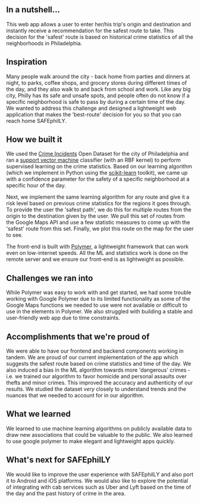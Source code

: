 ## In a nutshell...
This web app allows a user to enter her/his trip's origin and destination and instantly receive a recommendation for the safest route to take. This decision for the 'safest' route is based on historical crime statistics of all the neighborhoods in Philadelphia.

## Inspiration
Many people walk around the city - back home from parties and dinners at night, to parks, coffee shops, and grocery stores during different times of the day, and they also walk to and back from school and work. Like any big city, Philly has its safe and unsafe spots, and people often do not know if a specific neighborhood is safe to pass by during a certain time of the day. We wanted to address this challenge and designed a lightweight web application that makes the 'best-route' decision for you so that you can reach home SAFEphilLY.

## How we built it
We used the [Crime Incidents](https://www.opendataphilly.org/dataset/crime-incidents) Open Dataset for the city of Philadelphia and ran a [support vector machine](http://docs.opencv.org/2.4/doc/tutorials/ml/introduction_to_svm/introduction_to_svm.html) classifier (with an RBF kernel) to perform supervised learning on the crime statistics. Based on our learning algorithm (which we implement in Python using the [scikit-learn](http://scikit-learn.org/stable/) toolkit), we came up with a confidence parameter for the safety of a specific neighborhood at a specific hour of the day.

Next, we implement the same learning algorithm for any route and give it a risk level based on previous crime statistics for the regions it goes through. To provide the user the 'safest path', we do this for multiple routes from the origin to the destination given by the user. We pull this set of routes from the Google Maps API and use a few statistic measures to come up with the 'safest' route from this set. Finally, we plot this route on the map for the user to see.

The front-end is built with [Polymer](https://www.polymer-project.org/1.0/), a lightweight framework that can work even on low-internet speeds. All the ML and statistics work is done on the remote server and we ensure our front-end is as lightweight as possible.

## Challenges we ran into
While Polymer was easy to work with and get started, we had some trouble working with Google Polymer due to its limited functionality as some of the Google Maps functions we needed to use were not available or difficult to use in the elements in Polymer. We also struggled with building a stable and user-friendly web app due to time constraints.

## Accomplishments that we're proud of
We were able to have our frontend and backend components working in tandem. We are proud of our current implementation of the app which suggests the safest route based on crime statistics and time of the day. We also induced a bias in the ML algorithm towards more 'dangerous' crimes - i.e. we trained our algorithm to favor homicide and personal assaults over thefts and minor crimes. This improved the accuracy and authenticity of our results. We studied the dataset _very_ closely to understand trends and the nuances that we needed to account for in our algorithm.

## What we learned
We learned to use machine learning algorithms on publicly available data to draw new associations that could be valuable to the public. We also learned to use google polymer to make elegant and lightweight apps quickly.

## What's next for SAFEphilLY
We would like to improve the user experience with SAFEphilLY and also port it to Android and iOS platforms. We would also like to explore the potential of integrating with cab services such as Uber and Lyft based on the time of the day and the past history of crime in the area.

